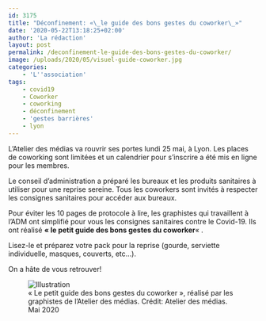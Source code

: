 ```yaml
---
id: 3175
title: "Déconfinement: «\_le guide des bons gestes du coworker\_»"
date: '2020-05-22T13:18:25+02:00'
author: 'La rédaction'
layout: post
permalink: /deconfinement-le-guide-des-bons-gestes-du-coworker/
image: /uploads/2020/05/visuel-guide-coworker.jpg
categories:
    - 'L''association'
tags:
    - covid19
    - Coworker
    - coworking
    - déconfinement
    - 'gestes barrières'
    - lyon
---
```


L’Atelier des médias va rouvrir ses portes lundi 25 mai, à Lyon. Les places de coworking sont limitées et un calendrier pour s’inscrire a été mis en ligne pour les membres.

Le conseil d’administration a préparé les bureaux et les produits sanitaires à utiliser pour une reprise sereine. Tous les coworkers sont invités à respecter les consignes sanitaires pour accéder aux bureaux.

Pour éviter les 10 pages de protocole à lire, les graphistes qui travaillent à l’ADM ont simplifié pour vous les consignes sanitaires contre le Covid-19. Ils ont réalisé **« le petit guide des bons gestes du coworker**« .

Lisez-le et préparez votre pack pour la reprise (gourde, serviette individuelle, masques, couverts, etc…).

On a hâte de vous retrouver!

<figure class="wp-block-image"><img src="/uploads/2020/05/règles-COVID-ADM.jpg" alt="Illustration"><figcaption>« Le petit guide des bons gestes du coworker », réalisé par les graphistes de l’Atelier des médias. Crédit: Atelier des médias. Mai 2020</figcaption></figure>